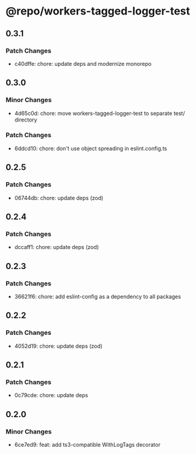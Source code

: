 # @repo/workers-tagged-logger-test

## 0.3.1

### Patch Changes

- c40dffe: chore: update deps and modernize monorepo

## 0.3.0

### Minor Changes

- 4d65c0d: chore: move workers-tagged-logger-test to separate test/ directory

### Patch Changes

- 6ddcd10: chore: don't use object spreading in eslint.config.ts

## 0.2.5

### Patch Changes

- 06744db: chore: update deps (zod)

## 0.2.4

### Patch Changes

- dccaff1: chore: update deps (zod)

## 0.2.3

### Patch Changes

- 36621f6: chore: add eslint-config as a dependency to all packages

## 0.2.2

### Patch Changes

- 4052d19: chore: update deps (zod)

## 0.2.1

### Patch Changes

- 0c79cde: chore: update deps

## 0.2.0

### Minor Changes

- 6ce7ed9: feat: add ts3-compatible WithLogTags decorator
